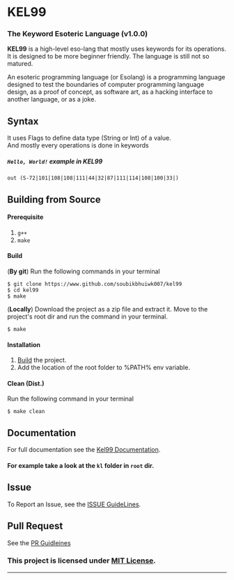 # KEL99
### The Keyword Esoteric Language (v1.0.0)
**KEL99** is a high-level eso-lang that mostly uses keywords for its operations. It is designed to be more beginner friendly. The language is still not so matured. 

An esoteric programming language (or Esolang) is a programming language designed to test the boundaries of computer programming language design, as a proof of concept, as software art, as a hacking interface to another language, or as a joke.

## Syntax
It uses Flags to define data type (String or Int) of a value.<br>
And mostly every operations is done in keywords <br>
##### `Hello, World!` example in KEL99
```
out (S-72|101|108|108|111|44|32|87|111|114|108|100|33|)
```
## Building from Source
#### Prerequisite
1. `g++`
2. `make`
#### Build
(**By git**) Run the following commands in your terminal
```shell
$ git clone https://www.github.com/soubikbhuiwk007/kel99
$ cd kel99
$ make
```

(**Locally**) Download the project as a zip file and extract it. Move to the project's root dir and run the command in your terminal.
```shell
$ make
```
#### Installation
1. [Build](#Build) the project.
2. Add the location of the root folder to %PATH% env variable.
#### Clean (Dist.)
Run the following command in your terminal
```shell
$ make clean
```
## Documentation
For full documentation see the [Kel99 Documentation](https://gist.github.com/soubikbhuiwk007/19daf1b3410f66aa949d01a08cb3a5e7).

#### For example take a look at the `kl` folder in `root` dir.
## Issue
To Report an Issue, see the [ISSUE GuideLines](ISSUE.md).
## Pull Request
See the [PR Guidleines](https://github.com/soubikbhuiwk007/kel99/blob/master/ISSUE.md#submitting-a-pull-request-pr)
### This project is licensed under [MIT License](./LICENSE).
***
